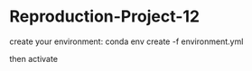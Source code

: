 # Reproduction-Project-12

create your environment: conda env create -f environment.yml

then activate
